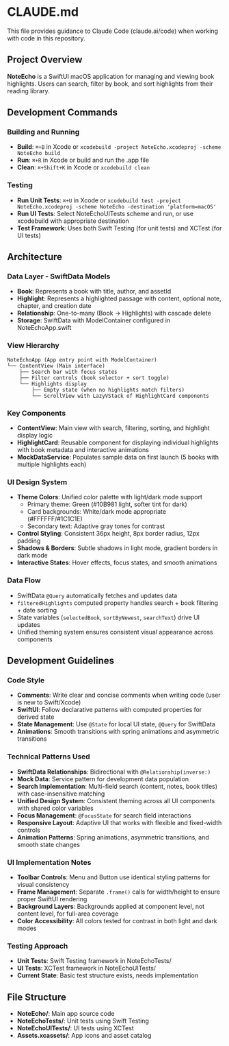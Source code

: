# CLAUDE.md

This file provides guidance to Claude Code (claude.ai/code) when working with code in this repository.

## Project Overview

**NoteEcho** is a SwiftUI macOS application for managing and viewing book highlights. Users can search, filter by book, and sort highlights from their reading library.

## Development Commands

### Building and Running
- **Build**: `⌘+B` in Xcode or `xcodebuild -project NoteEcho.xcodeproj -scheme NoteEcho build`
- **Run**: `⌘+R` in Xcode or build and run the .app file
- **Clean**: `⌘+Shift+K` in Xcode or `xcodebuild clean`

### Testing
- **Run Unit Tests**: `⌘+U` in Xcode or `xcodebuild test -project NoteEcho.xcodeproj -scheme NoteEcho -destination 'platform=macOS'`
- **Run UI Tests**: Select NoteEchoUITests scheme and run, or use xcodebuild with appropriate destination
- **Test Framework**: Uses both Swift Testing (for unit tests) and XCTest (for UI tests)

## Architecture

### Data Layer - SwiftData Models
- **Book**: Represents a book with title, author, and assetId
- **Highlight**: Represents a highlighted passage with content, optional note, chapter, and creation date
- **Relationship**: One-to-many (Book → Highlights) with cascade delete
- **Storage**: SwiftData with ModelContainer configured in NoteEchoApp.swift

### View Hierarchy
```
NoteEchoApp (App entry point with ModelContainer)
└── ContentView (Main interface)
    ├── Search bar with focus states
    ├── Filter controls (book selector + sort toggle)
    └── Highlights display
        ├── Empty state (when no highlights match filters)
        └── ScrollView with LazyVStack of HighlightCard components
```

### Key Components
- **ContentView**: Main view with search, filtering, sorting, and highlight display logic
- **HighlightCard**: Reusable component for displaying individual highlights with book metadata and interactive animations
- **MockDataService**: Populates sample data on first launch (5 books with multiple highlights each)

### UI Design System
- **Theme Colors**: Unified color palette with light/dark mode support
  - Primary theme: Green (#10B981 light, softer tint for dark)
  - Card backgrounds: White/dark mode appropriate (#FFFFFF/#1C1C1E)
  - Secondary text: Adaptive gray tones for contrast
- **Control Styling**: Consistent 36px height, 8px border radius, 12px padding
- **Shadows & Borders**: Subtle shadows in light mode, gradient borders in dark mode
- **Interactive States**: Hover effects, focus states, and smooth animations

### Data Flow
- SwiftData `@Query` automatically fetches and updates data
- `filteredHighlights` computed property handles search + book filtering + date sorting
- State variables (`selectedBook`, `sortByNewest`, `searchText`) drive UI updates
- Unified theming system ensures consistent visual appearance across components

## Development Guidelines

### Code Style
- **Comments**: Write clear and concise comments when writing code (user is new to Swift/Xcode)
- **SwiftUI**: Follow declarative patterns with computed properties for derived state
- **State Management**: Use `@State` for local UI state, `@Query` for SwiftData
- **Animations**: Smooth transitions with spring animations and asymmetric transitions

### Technical Patterns Used
- **SwiftData Relationships**: Bidirectional with `@Relationship(inverse:)` 
- **Mock Data**: Service pattern for development data population
- **Search Implementation**: Multi-field search (content, notes, book titles) with case-insensitive matching
- **Unified Design System**: Consistent theming across all UI components with shared color variables
- **Focus Management**: `@FocusState` for search field interactions
- **Responsive Layout**: Adaptive UI that works with flexible and fixed-width controls
- **Animation Patterns**: Spring animations, asymmetric transitions, and smooth state changes

### UI Implementation Notes
- **Toolbar Controls**: Menu and Button use identical styling patterns for visual consistency
- **Frame Management**: Separate `.frame()` calls for width/height to ensure proper SwiftUI rendering
- **Background Layers**: Backgrounds applied at component level, not content level, for full-area coverage
- **Color Accessibility**: All colors tested for contrast in both light and dark modes

### Testing Approach
- **Unit Tests**: Swift Testing framework in NoteEchoTests/
- **UI Tests**: XCTest framework in NoteEchoUITests/
- **Current State**: Basic test structure exists, needs implementation

## File Structure
- **NoteEcho/**: Main app source code
- **NoteEchoTests/**: Unit tests using Swift Testing
- **NoteEchoUITests/**: UI tests using XCTest
- **Assets.xcassets/**: App icons and asset catalog